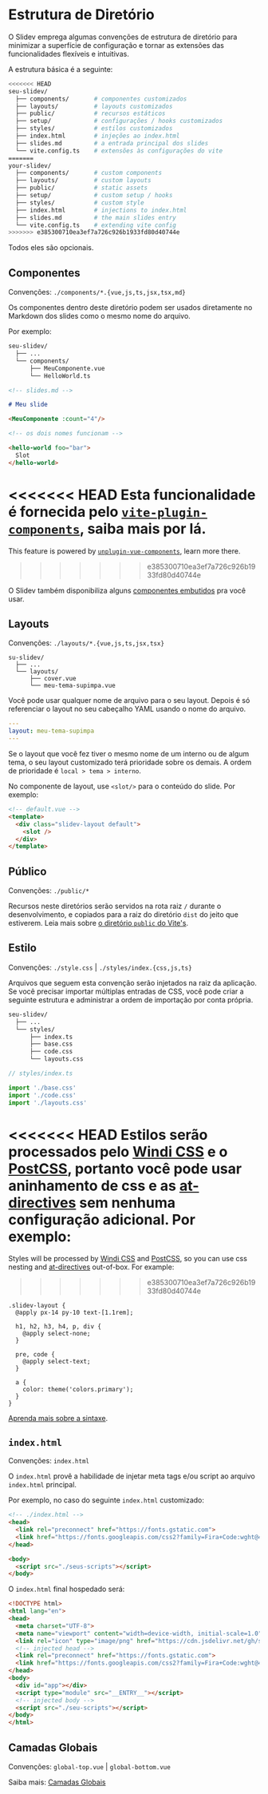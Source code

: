 # Estrutura de Diretório

O Slidev emprega algumas convenções de estrutura de diretório para minimizar a superfície de configuração e tornar as extensões das funcionalidades flexíveis e intuitivas.

A estrutura básica é a seguinte:

```bash
<<<<<<< HEAD
seu-slidev/
  ├── components/       # componentes customizados
  ├── layouts/          # layouts customizados
  ├── public/           # recursos estáticos
  ├── setup/            # configurações / hooks customizados
  ├── styles/           # estilos customizados
  ├── index.html        # injeções ao index.html
  ├── slides.md         # a entrada principal dos slides
  └── vite.config.ts    # extensões às configurações do vite
=======
your-slidev/
  ├── components/       # custom components
  ├── layouts/          # custom layouts
  ├── public/           # static assets
  ├── setup/            # custom setup / hooks
  ├── styles/           # custom style
  ├── index.html        # injections to index.html
  ├── slides.md         # the main slides entry
  └── vite.config.ts    # extending vite config
>>>>>>> e385300710ea3ef7a726c926b1933fd80d40744e
```

Todos eles são opcionais.

## Componentes

Convenções: `./components/*.{vue,js,ts,jsx,tsx,md}`

Os componentes dentro deste diretório podem ser usados diretamente no Markdown dos slides como o mesmo nome do arquivo.

Por exemplo:

```bash
seu-slidev/
  ├── ...
  └── components/
      ├── MeuComponente.vue
      └── HelloWorld.ts
```

```md
<!-- slides.md -->

# Meu slide

<MeuComponente :count="4"/>

<!-- os dois nomes funcionam -->

<hello-world foo="bar">
  Slot
</hello-world>
```

<<<<<<< HEAD
Esta funcionalidade é fornecida pelo [`vite-plugin-components`](https://github.com/antfu/vite-plugin-components), saiba mais por lá.
=======
This feature is powered by [`unplugin-vue-components`](https://github.com/antfu/unplugin-vue-components), learn more there.
>>>>>>> e385300710ea3ef7a726c926b1933fd80d40744e

O Slidev também disponibiliza alguns [componentes embutidos](/builtin/components) pra você usar.

## Layouts

Convenções: `./layouts/*.{vue,js,ts,jsx,tsx}`

```
su-slidev/
  ├── ...
  └── layouts/
      ├── cover.vue
      └── meu-tema-supimpa.vue
```

Você pode usar qualquer nome de arquivo para o seu layout. Depois é só referenciar o layout no seu cabeçalho YAML usando o nome do arquivo.

```yaml
---
layout: meu-tema-supimpa
---
```

Se o layout que você fez tiver o mesmo nome de um interno ou de algum tema, o seu layout customizado terá prioridade sobre os demais. A ordem de prioridade é `local > tema > interno`.

No componente de layout, use `<slot/>` para o conteúdo do slide. Por exemplo:

```html
<!-- default.vue -->
<template>
  <div class="slidev-layout default">
    <slot />
  </div>
</template>
```

## Público

Convenções: `./public/*`

Recursos neste diretórios serão servidos na rota raiz `/` durante o desenvolvimento, e copiados para a raiz do diretório `dist` do jeito que estiverem. Leia mais sobre [o diretório `public` do Vite's](https://vitejs.dev/guide/assets.html#the-public-directory).

## Estilo

Convenções: `./style.css` | `./styles/index.{css,js,ts}`

Arquivos que seguem esta convenção serão injetados na raiz da aplicação. Se você precisar importar múltiplas entradas de CSS, você pode criar a seguinte estrutura e administrar a ordem de importação por conta própria.

```bash
seu-slidev/
  ├── ...
  └── styles/
      ├── index.ts
      ├── base.css
      ├── code.css
      └── layouts.css
```

```ts
// styles/index.ts

import './base.css'
import './code.css'
import './layouts.css'
```

<<<<<<< HEAD
Estilos serão processados pelo [Windi CSS](http://windicss.org/) e o [PostCSS](https://postcss.org/), portanto você pode usar aninhamento de css e as [at-directives](https://windicss.org/features/directives.html) sem nenhuma configuração adicional.
Por exemplo:
=======
Styles will be processed by [Windi CSS](https://windicss.org/) and [PostCSS](https://postcss.org/), so you can use css nesting and [at-directives](https://windicss.org/features/directives.html) out-of-box. For example:
>>>>>>> e385300710ea3ef7a726c926b1933fd80d40744e

```less
.slidev-layout {
  @apply px-14 py-10 text-[1.1rem];

  h1, h2, h3, h4, p, div {
    @apply select-none;
  }

  pre, code {
    @apply select-text;
  }

  a {
    color: theme('colors.primary');
  }
}
```

[Aprenda mais sobre a sintaxe](https://windicss.org/features/directives.html).

## `index.html`

Convenções: `index.html`

O `index.html` provê a habilidade de injetar meta tags e/ou script ao arquivo `index.html` principal.

Por exemplo, no caso do seguinte `index.html` customizado:

```html
<!-- ./index.html -->
<head>
  <link rel="preconnect" href="https://fonts.gstatic.com">
  <link href="https://fonts.googleapis.com/css2?family=Fira+Code:wght@400;600&family=Nunito+Sans:wght@200;400;600&display=swap" rel="stylesheet">
</head>

<body>
  <script src="./seus-scripts"></script>
</body>
```

O `index.html` final hospedado será:

```html
<!DOCTYPE html>
<html lang="en">
<head>
  <meta charset="UTF-8">
  <meta name="viewport" content="width=device-width, initial-scale=1.0">
  <link rel="icon" type="image/png" href="https://cdn.jsdelivr.net/gh/slidevjs/slidev/assets/favicon.png">
  <!-- injected head -->
  <link rel="preconnect" href="https://fonts.gstatic.com">
  <link href="https://fonts.googleapis.com/css2?family=Fira+Code:wght@400;600&family=Nunito+Sans:wght@200;400;600&display=swap" rel="stylesheet">
</head>
<body>
  <div id="app"></div>
  <script type="module" src="__ENTRY__"></script>
  <!-- injected body -->
  <script src="./seu-scripts"></script>
</body>
</html>
```

## Camadas Globais

Convenções: `global-top.vue` | `global-bottom.vue`

Saiba mais: [Camadas Globais](/custom/global-layers)

